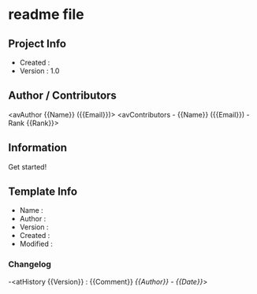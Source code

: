 # <iName> readme file #

<iInfo>

## Project Info ##
- Created   : <iCreatedDate>
- Version   : 1.0

## Author / Contributors ##

<avAuthor {{Name}} ({{Email}})>
<avContributors - {{Name}} ({{Email}}) - Rank {{Rank}}>

## Information ##
Get started!


## Template Info ##
- Name      : <tName>
- Author    : <tAuthor>
- Version   : <tVersion>
- Created   : <tCreated>
- Modified  : <tModified>

### Changelog ###
-<atHistory {{Version}} : {{Comment}} _{{Author}} - {{Date}}_>
